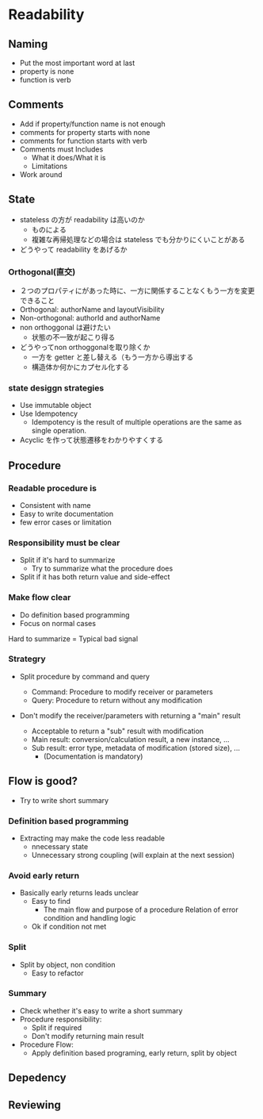 # Readability

## Naming
* Put the most important word at last
* property is none
* function is verb

## Comments
* Add if property/function name is not enough
* comments for property starts with none
* comments for function starts with verb
* Comments must Includes
  * What it does/What it is
  * Limitations
* Work around

## State
* stateless の方が readability は高いのか
  * ものによる
  * 複雑な再帰処理などの場合は stateless でも分かりにくいことがある
* どうやって readability をあげるか
### Orthogonal(直交)
  * ２つのプロパティにがあった時に、一方に関係することなくもう一方を変更できること
  * Orthogonal: authorName and layoutVisibility
  * Non-orthogonal: authorId and authorName
* non orthoggonal は避けたい
  * 状態の不一致が起こり得る
* どうやってnon orthoggonalを取り除くか
  * 一方を getter と差し替える（もう一方から導出する
  * 構造体か何かにカプセル化する
### state desiggn strategies
* Use immutable object
* Use Idempotency
  * Idempotency is the result of multiple operations are the same as single operation. 
* Acyclic を作って状態遷移をわかりやすくする

## Procedure
### Readable procedure is
* Consistent with name
* Easy to write documentation
* few error cases or limitation

### Responsibility must be clear
* Split if it's hard to summarize
  * Try to summarize what the procedure does 
* Split if it has both return value and side-effect
### Make flow clear
* Do definition based programming
* Focus on normal cases

Hard to summarize = Typical bad signal

### Strategry
* Split procedure by command and query
  * Command: Procedure to modify receiver or parameters 
  * Query:  Procedure to return without any modification

* Don't modify the receiver/parameters with returning a "main" result
  * Acceptable to return a "sub" result with modification
  * Main result: conversion/calculation result, a new instance, ...
  * Sub result: error type, metadata of modification (stored size), ...
    * (Documentation is mandatory)

## Flow is good?
* Try to write short summary

### Definition based programming
* Extracting may make the code less readable
  * nnecessary state
  * Unnecessary strong coupling (will explain at the next session)

### Avoid early return

* Basically early returns leads unclear
  * Easy to find
    * The main flow and purpose of a procedure Relation of error condition and handling logic
  * Ok if condition not met

### Split
* Split by object, non condition
  * Easy to refactor

### Summary
* Check whether it's easy to write a short summary
* Procedure responsibility:
  * Split if required
  * Don't modify returning main result
* Procedure Flow:
  * Apply definition based programing, early return, split by object

## Depedency

## Reviewing